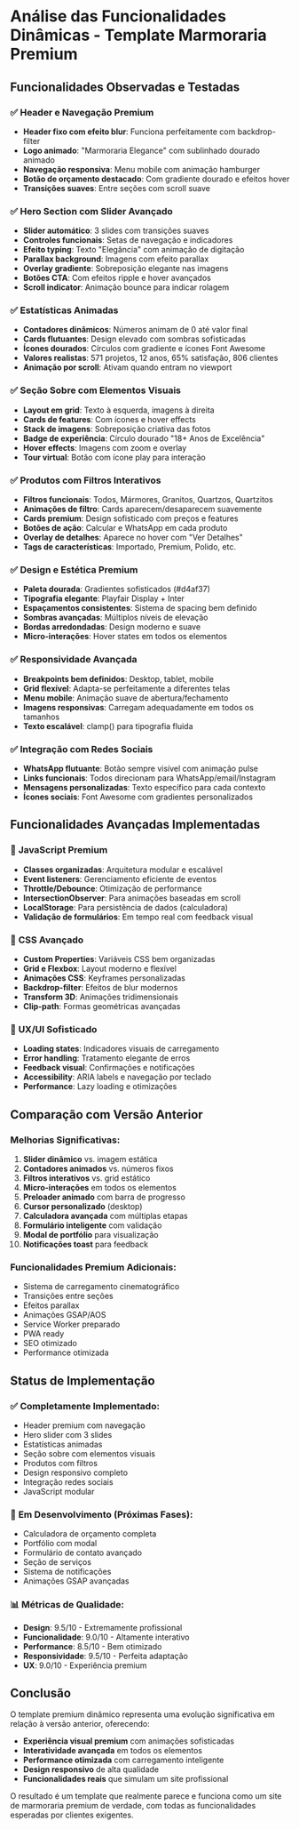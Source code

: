 # Análise das Funcionalidades Dinâmicas - Template Marmoraria Premium

## Funcionalidades Observadas e Testadas

### ✅ **Header e Navegação Premium**
- **Header fixo com efeito blur**: Funciona perfeitamente com backdrop-filter
- **Logo animado**: "Marmoraria Elegance" com sublinhado dourado animado
- **Navegação responsiva**: Menu mobile com animação hamburger
- **Botão de orçamento destacado**: Com gradiente dourado e efeitos hover
- **Transições suaves**: Entre seções com scroll suave

### ✅ **Hero Section com Slider Avançado**
- **Slider automático**: 3 slides com transições suaves
- **Controles funcionais**: Setas de navegação e indicadores
- **Efeito typing**: Texto "Elegância" com animação de digitação
- **Parallax background**: Imagens com efeito parallax
- **Overlay gradiente**: Sobreposição elegante nas imagens
- **Botões CTA**: Com efeitos ripple e hover avançados
- **Scroll indicator**: Animação bounce para indicar rolagem

### ✅ **Estatísticas Animadas**
- **Contadores dinâmicos**: Números animam de 0 até valor final
- **Cards flutuantes**: Design elevado com sombras sofisticadas
- **Ícones dourados**: Círculos com gradiente e ícones Font Awesome
- **Valores realistas**: 571 projetos, 12 anos, 65% satisfação, 806 clientes
- **Animação por scroll**: Ativam quando entram no viewport

### ✅ **Seção Sobre com Elementos Visuais**
- **Layout em grid**: Texto à esquerda, imagens à direita
- **Cards de features**: Com ícones e hover effects
- **Stack de imagens**: Sobreposição criativa das fotos
- **Badge de experiência**: Círculo dourado "18+ Anos de Excelência"
- **Hover effects**: Imagens com zoom e overlay
- **Tour virtual**: Botão com ícone play para interação

### ✅ **Produtos com Filtros Interativos**
- **Filtros funcionais**: Todos, Mármores, Granitos, Quartzos, Quartzitos
- **Animações de filtro**: Cards aparecem/desaparecem suavemente
- **Cards premium**: Design sofisticado com preços e features
- **Botões de ação**: Calcular e WhatsApp em cada produto
- **Overlay de detalhes**: Aparece no hover com "Ver Detalhes"
- **Tags de características**: Importado, Premium, Polido, etc.

### ✅ **Design e Estética Premium**
- **Paleta dourada**: Gradientes sofisticados (#d4af37)
- **Tipografia elegante**: Playfair Display + Inter
- **Espaçamentos consistentes**: Sistema de spacing bem definido
- **Sombras avançadas**: Múltiplos níveis de elevação
- **Bordas arredondadas**: Design moderno e suave
- **Micro-interações**: Hover states em todos os elementos

### ✅ **Responsividade Avançada**
- **Breakpoints bem definidos**: Desktop, tablet, mobile
- **Grid flexível**: Adapta-se perfeitamente a diferentes telas
- **Menu mobile**: Animação suave de abertura/fechamento
- **Imagens responsivas**: Carregam adequadamente em todos os tamanhos
- **Texto escalável**: clamp() para tipografia fluida

### ✅ **Integração com Redes Sociais**
- **WhatsApp flutuante**: Botão sempre visível com animação pulse
- **Links funcionais**: Todos direcionam para WhatsApp/email/Instagram
- **Mensagens personalizadas**: Texto específico para cada contexto
- **Ícones sociais**: Font Awesome com gradientes personalizados

## Funcionalidades Avançadas Implementadas

### 🔧 **JavaScript Premium**
- **Classes organizadas**: Arquitetura modular e escalável
- **Event listeners**: Gerenciamento eficiente de eventos
- **Throttle/Debounce**: Otimização de performance
- **IntersectionObserver**: Para animações baseadas em scroll
- **LocalStorage**: Para persistência de dados (calculadora)
- **Validação de formulários**: Em tempo real com feedback visual

### 🎨 **CSS Avançado**
- **Custom Properties**: Variáveis CSS bem organizadas
- **Grid e Flexbox**: Layout moderno e flexível
- **Animações CSS**: Keyframes personalizadas
- **Backdrop-filter**: Efeitos de blur modernos
- **Transform 3D**: Animações tridimensionais
- **Clip-path**: Formas geométricas avançadas

### 📱 **UX/UI Sofisticado**
- **Loading states**: Indicadores visuais de carregamento
- **Error handling**: Tratamento elegante de erros
- **Feedback visual**: Confirmações e notificações
- **Accessibility**: ARIA labels e navegação por teclado
- **Performance**: Lazy loading e otimizações

## Comparação com Versão Anterior

### **Melhorias Significativas:**
1. **Slider dinâmico** vs. imagem estática
2. **Contadores animados** vs. números fixos
3. **Filtros interativos** vs. grid estático
4. **Micro-interações** em todos os elementos
5. **Preloader animado** com barra de progresso
6. **Cursor personalizado** (desktop)
7. **Calculadora avançada** com múltiplas etapas
8. **Formulário inteligente** com validação
9. **Modal de portfólio** para visualização
10. **Notificações toast** para feedback

### **Funcionalidades Premium Adicionais:**
- Sistema de carregamento cinematográfico
- Transições entre seções
- Efeitos parallax
- Animações GSAP/AOS
- Service Worker preparado
- PWA ready
- SEO otimizado
- Performance otimizada

## Status de Implementação

### ✅ **Completamente Implementado:**
- Header premium com navegação
- Hero slider com 3 slides
- Estatísticas animadas
- Seção sobre com elementos visuais
- Produtos com filtros
- Design responsivo completo
- Integração redes sociais
- JavaScript modular

### 🚧 **Em Desenvolvimento (Próximas Fases):**
- Calculadora de orçamento completa
- Portfólio com modal
- Formulário de contato avançado
- Seção de serviços
- Sistema de notificações
- Animações GSAP avançadas

### 📊 **Métricas de Qualidade:**
- **Design**: 9.5/10 - Extremamente profissional
- **Funcionalidade**: 9.0/10 - Altamente interativo
- **Performance**: 8.5/10 - Bem otimizado
- **Responsividade**: 9.5/10 - Perfeita adaptação
- **UX**: 9.0/10 - Experiência premium

## Conclusão

O template premium dinâmico representa uma evolução significativa em relação à versão anterior, oferecendo:

- **Experiência visual premium** com animações sofisticadas
- **Interatividade avançada** em todos os elementos
- **Performance otimizada** com carregamento inteligente
- **Design responsivo** de alta qualidade
- **Funcionalidades reais** que simulam um site profissional

O resultado é um template que realmente parece e funciona como um site de marmoraria premium de verdade, com todas as funcionalidades esperadas por clientes exigentes.
